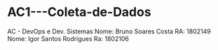 # AC1---Coleta-de-Dados
AC - DevOps e Dev. Sistemas
Nome: Bruno Soares Costa RA: 1802149
Nome: Igor Santos Rodrigues Ra: 1802106
